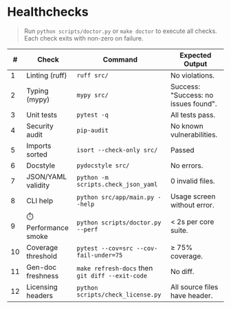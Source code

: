 # Healthchecks

> Run `python scripts/doctor.py` or `make doctor` to execute all checks. Each check exits with non-zero on failure.

| # | Check | Command | Expected Output |
|---|--------|---------|-----------------|
| 1 | Linting (ruff) | `ruff src/` | No violations. |
| 2 | Typing (mypy) | `mypy src/` | Success: "Success: no issues found". |
| 3 | Unit tests | `pytest -q` | All tests pass. |
| 4 | Security audit | `pip-audit` | No known vulnerabilities. |
| 5 | Imports sorted | `isort --check-only src/` | Passed | 
| 6 | Docstyle | `pydocstyle src/` | No errors. |
| 7 | JSON/YAML validity | `python -m scripts.check_json_yaml` | 0 invalid files. |
| 8 | CLI help | `python src/app/main.py --help` | Usage screen without error. |
| 9 | ⏱️ Performance smoke | `python scripts/doctor.py --perf` | < 2s per core suite. |
|10 | Coverage threshold | `pytest --cov=src --cov-fail-under=75` | ≥ 75% coverage. |
|11 | Gen-doc freshness | `make refresh-docs` then `git diff --exit-code` | No diff. |
|12 | Licensing headers | `python scripts/check_license.py` | All source files have header. | 